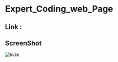 # Expert_Coding_web_Page

## Link : 

## ScreenShot

![kkkk](https://user-images.githubusercontent.com/115175619/222925126-a2dcf837-b693-474a-a4d9-d00d79d3542f.png)
